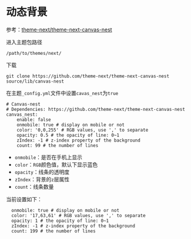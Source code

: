 
# 动态背景

参考：[theme-next/theme-next-canvas-nest](https://github.com/theme-next/theme-next-canvas-nest)

进入主题包路径

    /path/to/themes/next/

下载

    git clone https://github.com/theme-next/theme-next-canvas-nest source/lib/canvas-nest

在主题`_config.yml`文件中设置`cavas_nest`为`true`

    # Canvas-nest
    # Dependencies: https://github.com/theme-next/theme-next-canvas-nest
    canvas_nest:
        enable: false
        onmobile: true # display on mobile or not
        color: '0,0,255' # RGB values, use ',' to separate
        opacity: 0.5 # the opacity of line: 0~1
        zIndex: -1 # z-index property of the background
        count: 99 # the number of lines

* `onmobile`：是否在手机上显示
* `color`：`RGB`颜色值，默认下显示蓝色
* `opacity`：线条的透明度
* `zIndex`：背景的`z`层属性
* `count`：线条数量

当前设置如下：

```
  onmobile: true # display on mobile or not
  color: '17,63,61' # RGB values, use ',' to separate
  opacity: 1 # the opacity of line: 0~1
  zIndex: -1 # z-index property of the background
  count: 199 # the number of lines
```